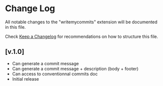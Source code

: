 # Change Log

All notable changes to the "writemycommits" extension will be documented in this file.

Check [Keep a Changelog](http://keepachangelog.com/) for recommendations on how to structure this file.

## [v.1.0]

- Can generate a commit message
- Can generate a commit message + description (body + footer)
- Can access to conventionnal commits doc
- Initial release